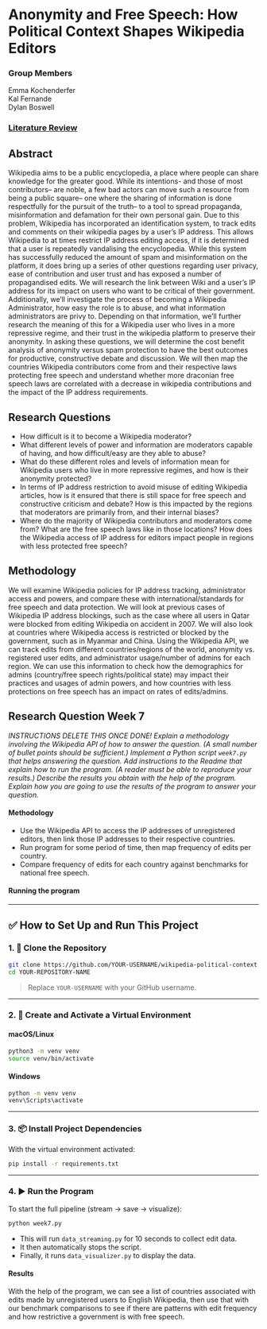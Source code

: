 # Anonymity and Free Speech: How Political Context Shapes Wikipedia Editors

### Group Members

Emma Kochenderfer  
Kal Fernande  
Dylan Boswell

### [Literature Review](https://github.com/kochenderferc/wikipedia-political-context/blob/main/literature-review.md)

## Abstract

Wikipedia aims to be a public encyclopedia, a place where people can share knowledge for the greater good. While its intentions- and those of most contributors– are noble, a few bad actors can move such a resource from being a public square– one where the sharing of information is done respectfully for the pursuit of the truth– to a tool to spread propaganda, misinformation and defamation for their own personal gain. Due to this problem, Wikipedia has incorporated an identification system, to track edits and comments on their wikipedia pages by a user’s IP address. This allows Wikipedia to at times restrict IP address editing access, if it is determined that a user is repeatedly vandalising the encyclopedia. While this system has successfully reduced the amount of spam and misinformation on the platform, it does bring up a series of other questions regarding user privacy, ease of contribution and user trust and has exposed a number of propagandised edits. We will research the link between Wiki and a user’s IP address for its impact on users who want to be critical of their government. Additionally, we’ll investigate the process of becoming a Wikipedia Administrator, how easy the role is to abuse, and what information administrators are privy to. Depending on that information, we’ll further research the meaning of this for a Wikipedia user who lives in a more repressive regime, and their trust in the wikipedia platform to preserve their anonymity. In asking these questions, we will determine the cost benefit analysis of anonymity versus spam protection to have the best outcomes for productive, constructive debate and discussion. We will then map the countries Wikipedia contributors come from and their respective laws protecting free speech and understand whether more draconian free speech laws are correlated with a decrease in wikipedia contributions and the impact of the IP address requirements.

## Research Questions

- How difficult is it to become a Wikipedia moderator?
- What different levels of power and information are moderators capable of having, and how difficult/easy are they able to abuse?
- What do these different roles and levels of information mean for Wikipedia users who live in more repressive regimes, and how is their anonymity protected?
- In terms of IP address restriction to avoid misuse of editing Wikipedia articles, how is it ensured that there is still space for free speech and constructive criticism and debate? How is this impacted by the regions that moderators are primarily from, and their internal biases?
- Where do the majority of Wikipedia contributors and moderators come from? What are the free speech laws like in those locations? How does the Wikipedia access of IP address for editors impact people in regions with less protected free speech?

## Methodology

We will examine Wikipedia policies for IP address tracking, administrator access and powers, and compare these with international/standards for free speech and data protection. We will look at previous cases of Wikipedia IP address blockings, such as the case where all users in Qatar were blocked from editing Wikipedia on accident in 2007. We will also look at countries where Wikipedia access is restricted or blocked by the government, such as in Myanmar and China. Using the Wikipedia API, we can track edits from different countries/regions of the world, anonymity vs. registered user edits, and administrator usage/number of admins for each region. We can use this information to check how the demographics for admins (country/free speech rights/political state) may impact their practices and usages of admin powers, and how countries with less protections on free speech has an impact on rates of edits/admins.

## Research Question Week 7

_INSTRUCTIONS DELETE THIS ONCE DONE! Explain a methodology involving the Wikipedia API of how to answer the question. (A small number of bullet points should be sufficient.)
Implement a Python script `week7.py` that helps answering the question.
Add instructions to the Readme that explain how to run the program. (A reader must be able to reproduce your results.)
Describe the results you obtain with the help of the program.
Explain how you are going to use the results of the program to answer your question._

#### Methodology

- Use the Wikipedia API to access the IP addresses of unregistered editors, then link those IP addresses to their respective countries.
- Run program for some period of time, then map frequency of edits per country.
- Compare frequency of edits for each country against benchmarks for national free speech.

#### Running the program

---

## ✅ How to Set Up and Run This Project

### 1. 🚀 Clone the Repository

```bash
git clone https://github.com/YOUR-USERNAME/wikipedia-political-context.git
cd YOUR-REPOSITORY-NAME
```

> Replace `YOUR-USERNAME` with your GitHub username.

---

### 2. 🐍 Create and Activate a Virtual Environment

#### macOS/Linux

```bash
python3 -m venv venv
source venv/bin/activate
```

#### Windows

```bash
python -m venv venv
venv\Scripts\activate
```

---

### 3. 📦 Install Project Dependencies

With the virtual environment activated:

```bash
pip install -r requirements.txt
```

---

### 4. ▶️ Run the Program

To start the full pipeline (stream → save → visualize):

```bash
python week7.py
```

- This will run `data_streaming.py` for 10 seconds to collect edit data.
- It then automatically stops the script.
- Finally, it runs `data_visualizer.py` to display the data.

#### Results

With the help of the program, we can see a list of countries associated with edits made by unregistered users to English Wikipedia, then use that with our benchmark comparisons to see if there are patterns with edit frequency and how restrictive a government is with free speech.
